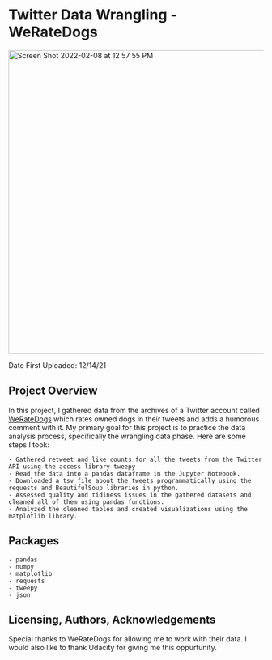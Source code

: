# Twitter Data Wrangling - WeRateDogs
<img width="601" alt="Screen Shot 2022-02-08 at 12 57 55 PM" src="https://user-images.githubusercontent.com/92649864/153074609-21598743-555a-44a0-9870-eb795958f78e.png">

Date First Uploaded: 12/14/21

## Project Overview
In this project, I gathered data from the archives of a Twitter account called [WeRateDogs](https://twitter.com/dog_rates) which rates owned dogs in their tweets and adds a humorous comment with it. My primary goal for this project is to practice the data analysis process, specifically the wrangling data phase. Here are some steps I took:
~~~~~
- Gathered retweet and like counts for all the tweets from the Twitter API using the access library tweepy 
- Read the data into a pandas dataframe in the Jupyter Notebook. 
- Downloaded a tsv file about the tweets programmatically using the requests and BeautifulSoup libraries in python. 
- Assessed quality and tidiness issues in the gathered datasets and cleaned all of them using pandas functions. 
- Analyzed the cleaned tables and created visualizations using the matplotlib library.
~~~~~

## Packages
~~~~~~
- pandas
- numpy
- matplotlib
- requests
- tweepy
- json
~~~~~~

## Licensing, Authors, Acknowledgements
Special thanks to WeRateDogs for allowing me to work with their data. I would also like to thank Udacity for giving me this oppurtunity. 
